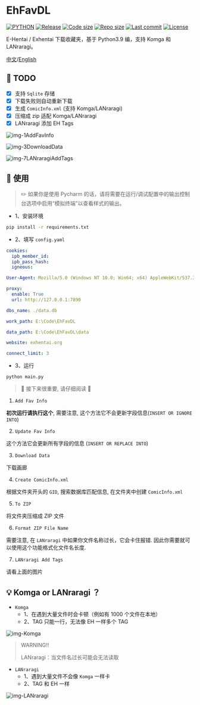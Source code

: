 # EhFavDL

[![PYTHON](https://img.shields.io/badge/Python-3.9-orange.svg)](https://www.python.org/)
[![Release](https://img.shields.io/github/v/release/eezd/EhFavDL)](https://github.com/eezd/EhFavDL/releases)
[![Code size](https://img.shields.io/github/languages/code-size/eezd/EhFavDL?color=blueviolet)](https://github.com/eezd/EhFavDL)
[![Repo size](https://img.shields.io/github/repo-size/eezd/EhFavDL?color=eb56fd)](https://github.com/eezd/EhFavDL)
[![Last commit](https://img.shields.io/github/last-commit/eezd/EhFavDL/main)](https://github.com/eezd/EhFavDL/commits/main)
[![License](https://img.shields.io/badge/license-MIT-yellowgreen.svg)](https://github.com/eezd/EhFavDL/blob/main/LICENSE)

E-Hentai / Exhentai 下载收藏夹，基于 Python3.9 编，支持 Komga 和 LANraragi。

[中文](README.md)/[English](README-EN.md)

## 📌 TODO

- [x] 支持 `Sqlite` 存储
- [x] 下载失败则自动重新下载
- [x] 生成 `ComicInfo.xml` (支持 Komga/LANraragi)
- [x] 压缩成 zip 适配 Komga/LANraragi
- [x] LANraragi 添加 EH Tags

![img-1AddFavInfo](https://github.com/eezd/EhFavDL/blob/main/img-1AddFavInfo.png)

![img-3DownloadData](https://github.com/eezd/EhFavDL/blob/main/img-3DownloadData.png)

![img-7LANraragiAddTags](https://github.com/eezd/EhFavDL/blob/main/img-7LANraragiAddTags.png)

##  🔨 使用

> ✏️ 如果你是使用 Pycharm 的话，请将需要在运行/调试配置中的输出控制台选项中启用“模拟终端”以查看样式的输出。
>

- 1、安装环境

```bash
pip install -r requirements.txt
```

- 2、填写 `config.yaml`

```yaml
cookies:
  ipb_member_id: 
  ipb_pass_hash: 
  igneous: 

User-Agent: Mozilla/5.0 (Windows NT 10.0; Win64; x64) AppleWebKit/537.36 (KHTML, like Gecko) Chrome/112.0.0.0 Safari/537.36

proxy:
  enable: True
  url: http://127.0.0.1:7890

dbs_name: ./data.db

work_path: E:\Code\EhFavDL

data_path: E:\Code\EhFavDL\data

website: exhentai.org

connect_limit: 3
```

- 3、运行

```shell
python main.py
```



>  🔧 接下来很重要, 请仔细阅读 🔧 

1. `Add Fav Info`

**初次运行请执行这个**, 需要注意, 这个方法它不会更新字段信息(`INSERT OR IGNORE INTO`)



2. `Update Fav Info`

这个方法它会更新所有字段的信息 (`INSERT OR REPLACE INTO`)



3. `Download Data`

下载画廊



4. `Create ComicInfo.xml`

根据文件夹开头的 `GID`, 搜索数据库匹配信息, 在文件夹中创建 `ComicInfo.xml`



5. `To ZIP`

将文件夹压缩成 ZIP 文件



6. `Format ZIP File Name`

需要注意, 在 `LANraragi` 中如果你文件名称过长，它会卡住报错. 因此你需要就可以使用这个功能格式化文件名长度.



7. `LANraragi Add Tags`

请看上面的图片



##  💡 Komga or LANraragi ？

- `Komga`
  - 1、在遇到大量文件时会卡顿（例如有 1000 个文件在本地）
  - 2、TAG 只能一行，无法像 EH 一样多个 TAG

![img-Komga](https://github.com/eezd/EhFavDL/blob/main/img-Komga.png)

> WARNING!!
>
> LANraragi：当文件名过长可能会无法读取

- `LANraragi`
  - 1、遇到大量文件不会像 `Komga` 一样卡
  - 2、TAG 和 EH 一样

![img-LANraragi](https://github.com/eezd/EhFavDL/blob/main/img-LANraragi.png)